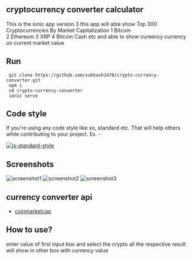 ## cryptocurrency converter calculator
This is the ionic app version 3 this app will able show  Top 300 Cryptocurrencies By Market Capitalization
1	Bitcoin  
2	Ethereum 
3	XRP
4	Bitcoin Cash  etc
and able to show cureency currency on current market value



## Run
```
 git clone https://github.com/subhash1478/crypto-currency-converter.git
 npm i
 cd crypto-currency-converter
 ionic serve
```
 

## Code style
If you're using any code style like xo, standard etc. That will help others while contributing to your project. Ex. -

[![js-standard-style](https://img.shields.io/badge/code%20style-standard-brightgreen.svg?style=flat)](https://github.com/feross/standard)
 
## Screenshots
![screenshot1](https://raw.githubusercontent.com/subhash1478/crypto-currency-converter/master/src/assets/screenshot/screen1.png)
![screenshot2](https://raw.githubusercontent.com/subhash1478/crypto-currency-converter/master/src/assets/screenshot/screen2.png)
![screenshot3](https://raw.githubusercontent.com/subhash1478/crypto-currency-converter/master/src/assets/screenshot/screen3.png)

## currency converter api
 
 - [coinmarketcap](https://coinmarketcap.com/)
 
  
## How to use?
 
 enter value of first input box and select the crypto all the respective result will show in other box 
 with currency value

 